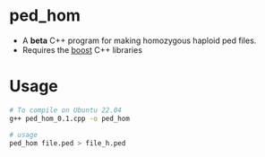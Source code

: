 # ped_hom
* A __beta__ C++ program for making homozygous haploid ped files.
* Requires the [boost](http://www.boost.org/) C++ libraries

# Usage
```bash
# To compile on Ubuntu 22.04
g++ ped_hom_0.1.cpp -o ped_hom

# usage
ped_hom file.ped > file_h.ped
```
